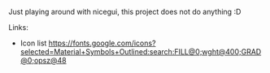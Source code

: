 Just playing around with nicegui, this project does not do anything :D

Links:

* Icon list https://fonts.google.com/icons?selected=Material+Symbols+Outlined:search:FILL@0;wght@400;GRAD@0;opsz@48